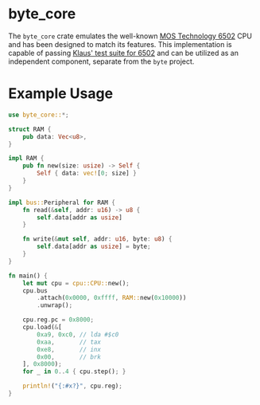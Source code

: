 # byte_core

The `byte_core` crate emulates the well-known [MOS Technology 6502](https://en.wikipedia.org/wiki/MOS_Technology_6502) CPU and has been designed to match its features. This implementation is capable of passing [Klaus' test suite for 6502](https://github.com/Klaus2m5/6502_65C02_functional_tests) and can be utilized as an independent component, separate from the `byte` project.

# Example Usage
```rust
use byte_core::*;

struct RAM {
    pub data: Vec<u8>,
}

impl RAM {
    pub fn new(size: usize) -> Self {
        Self { data: vec![0; size] }
    }
}

impl bus::Peripheral for RAM {
    fn read(&self, addr: u16) -> u8 {
        self.data[addr as usize]
    }

    fn write(&mut self, addr: u16, byte: u8) {
        self.data[addr as usize] = byte;
    }
}

fn main() {
    let mut cpu = cpu::CPU::new();
    cpu.bus
        .attach(0x0000, 0xffff, RAM::new(0x10000))
        .unwrap();

    cpu.reg.pc = 0x8000;
    cpu.load(&[
        0xa9, 0xc0, // lda #$c0
        0xaa,       // tax
        0xe8,       // inx
        0x00,       // brk
    ], 0x8000);
    for _ in 0..4 { cpu.step(); }

    println!("{:#x?}", cpu.reg);
}
```
